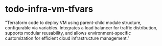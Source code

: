 # todo-infra-vm-tfvars
"Terraform code to deploy VM using parent-child module structure, configurable via variables. Integrates a load balancer for traffic distribution, supports modular reusability, and allows environment-specific customization for efficient cloud infrastructure management."
